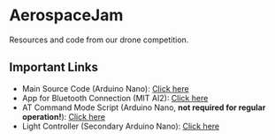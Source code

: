 # AerospaceJam

Resources and code from our drone competition.

## Important Links

- Main Source Code (Arduino Nano): [Click here](https://github.com/JavaJokers/DroneCompetition/blob/main/BluetoothStuff/BluetoothStuff.ino)
- App for Bluetooth Connection (MIT AI2): [Click here](https://github.com/JavaJokers/DroneCompetition/blob/main/LedControlWithBluetooth.aia?raw=true)
- AT Command Mode Script (Arduino Nano, **not required for regular operation!**): [Click here](https://github.com/JavaJokers/DroneCompetition/blob/main/ATcommand/ATcommand.ino)
- Light Controller (Secondary Arduino Nano): [Click here](https://github.com/JavaJokers/DroneCompetition/blob/main/LightController/LightController.ino)
